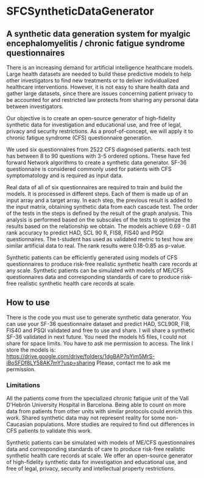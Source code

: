 # SFCSyntheticDataGenerator
## A synthetic data generation system for myalgic encephalomyelitis / chronic fatigue syndrome questionnaires


There is an increasing demand for artificial intelligence healthcare models. Large health datasets are needed to build these predictive models to help other investigators to find new treatments or to deliver individualized healthcare interventions. However, it is not easy to share health data and gather large datasets, since there are issues concerning patient privacy to be accounted for and restricted law protects from sharing any personal data between investigators. 

Our objective is to create an open-source generator of high-fidelity synthetic data for investigation and educational use, and free of legal, privacy and security restrictions. As a proof-of-concept, we will apply it to chronic fatigue syndrome (CFS) questionnaire generation. 

We used six questionnaires from 2522 CFS diagnosed patients. each test has between 8 to 90 questions with 3-5 ordered options. These have fed forward Network algorithms to create a synthetic data generator. SF-36 questionnaire is considered commonly used for patients with CFS symptomatology and is required as input data. 

Real data of all of six questionnaires are required to train and build the models. It is processed in different steps. Each of them is made up of an input array and a target array. In each step, the previous result is added to the input matrix, obtaining synthetic data from each cascade test. The order of the tests in the steps is defined by the result of the graph analysis. This analysis is performed based on the subscales of the tests to optimize the results based on the relationship we obtain. The models achieve 0.69 - 0.81 rank accuracy to predict HAD, SCL 90 R, FIS8, FIS40 and PSQI questionnaires. The t-student has used as validated metric to test how are similar artificial data to real. The rank results were 0.18-0.85 as p-value.

Synthetic patients can be efficiently generated using models of CFS questionnaires to produce risk-free realistic synthetic health care records at any scale. Synthetic patients can be simulated with models of ME/CFS questionnaires data and corresponding standards of care to produce risk-free realistic synthetic health care records at scale.

## How to use

There is the code you must use to generate synthetic data generator.
You can use your SF-36 questionnaire dataset and predict HAD, SCL90R, FI8, FIS40 and PSQI validated and free to use and share.
I will share a synthetic SF-36 validated in next future.
You need the models h5 files, I could not share for space limits. You have to ask me permission to access.
The link I store the models is: https://drive.google.com/drive/folders/1dgBAP7qYim5MrS-iBoSFDf8LY58AK7mY?usp=sharing
Please, contact me to ask me permission.

### Limitations
All the patients come from the specialized chronic fatigue unit of the Vall D'Hebrón University Hospital in Barcelona. Being able to count on more data from patients from other units with similar protocols could enrich this work. Shared synthetic data may not represent reality for some non-Caucasian populations. More studies are required to find out differences in CFS patients to validate this work.

Synthetic patients can be simulated with models of ME/CFS questionnaires data and corresponding standards of care to produce risk-free realistic synthetic health care records at scale. We offer an open-source generator of high-fidelity synthetic data for investigation and educational use, and free of legal, privacy, security and intellectual property restrictions. 

